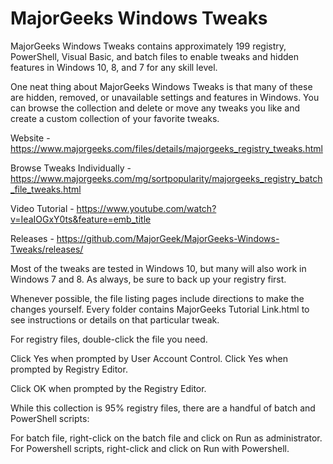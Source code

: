 # MajorGeeks Windows Tweaks
MajorGeeks Windows Tweaks contains approximately 199 registry, PowerShell, Visual Basic, and batch files to enable tweaks and hidden features in Windows 10, 8, and 7 for any skill level.

One neat thing about MajorGeeks Windows Tweaks is that many of these are hidden, removed, or unavailable settings and features in Windows. You can browse the collection and delete or move any tweaks you like and create a custom collection of your favorite tweaks.

Website - https://www.majorgeeks.com/files/details/majorgeeks_registry_tweaks.html

Browse Tweaks Individually - https://www.majorgeeks.com/mg/sortpopularity/majorgeeks_registry_batch_file_tweaks.html

Video Tutorial - https://www.youtube.com/watch?v=IeaIOGxY0ts&feature=emb_title

Releases - https://github.com/MajorGeek/MajorGeeks-Windows-Tweaks/releases/

Most of the tweaks are tested in Windows 10, but many will also work in Windows 7 and 8. As always, be sure to back up your registry first.

Whenever possible, the file listing pages include directions to make the changes yourself. Every folder contains MajorGeeks Tutorial Link.html to see instructions or details on that particular tweak.

For registry files, double-click the file you need.

Click Yes when prompted by User Account Control.
Click Yes when prompted by Registry Editor.

Click OK when prompted by the Registry Editor.

While this collection is 95% registry files, there are a handful of batch and PowerShell scripts:

For batch file, right-click on the batch file and click on Run as administrator.
For Powershell scripts, right-click and click on Run with Powershell.

